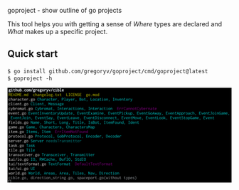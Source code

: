 goproject - show outline of go projects

This tool helps you with getting a sense of *Where* types are declared
and *What* makes up a specific project.

## Quick start

    $ go install github.com/gregoryv/goproject/cmd/goproject@latest
	$ goproject -h


![](screenshot.png)
